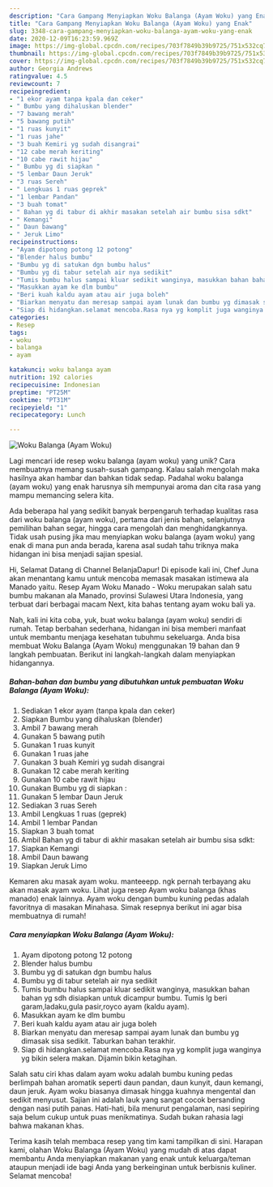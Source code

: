 ```yaml
---
description: "Cara Gampang Menyiapkan Woku Balanga (Ayam Woku) yang Enak"
title: "Cara Gampang Menyiapkan Woku Balanga (Ayam Woku) yang Enak"
slug: 3348-cara-gampang-menyiapkan-woku-balanga-ayam-woku-yang-enak
date: 2020-12-09T16:23:59.969Z
image: https://img-global.cpcdn.com/recipes/703f7849b39b9725/751x532cq70/woku-balanga-ayam-woku-foto-resep-utama.jpg
thumbnail: https://img-global.cpcdn.com/recipes/703f7849b39b9725/751x532cq70/woku-balanga-ayam-woku-foto-resep-utama.jpg
cover: https://img-global.cpcdn.com/recipes/703f7849b39b9725/751x532cq70/woku-balanga-ayam-woku-foto-resep-utama.jpg
author: Georgia Andrews
ratingvalue: 4.5
reviewcount: 7
recipeingredient:
- "1 ekor ayam tanpa kpala dan ceker"
- " Bumbu yang dihaluskan blender"
- "7 bawang merah"
- "5 bawang putih"
- "1 ruas kunyit"
- "1 ruas jahe"
- "3 buah Kemiri yg sudah disangrai"
- "12 cabe merah keriting"
- "10 cabe rawit hijau"
- " Bumbu yg di siapkan "
- "5 lembar Daun Jeruk"
- "3 ruas Sereh"
- " Lengkuas 1 ruas geprek"
- "1 lembar Pandan"
- "3 buah tomat"
- " Bahan yg di tabur di akhir masakan setelah air bumbu sisa sdkt"
- " Kemangi"
- " Daun bawang"
- " Jeruk Limo"
recipeinstructions:
- "Ayam dipotong potong 12 potong"
- "Blender halus bumbu"
- "Bumbu yg di satukan dgn bumbu halus"
- "Bumbu yg di tabur setelah air nya sedikit"
- "Tumis bumbu halus sampai kluar sedikit wanginya, masukkan bahan bahan yg sdh disiapkan untuk dicampur bumbu. Tumis lg beri garam,ladaku,gula pasir,royco ayam (kaldu ayam)."
- "Masukkan ayam ke dlm bumbu"
- "Beri kuah kaldu ayam atau air juga boleh"
- "Biarkan menyatu dan meresap sampai ayam lunak dan bumbu yg dimasak sisa sedikit. Taburkan bahan terakhir."
- "Siap di hidangkan.selamat mencoba.Rasa nya yg komplit juga wanginya yg bikin selera makan. Dijamin bikin ketagihan."
categories:
- Resep
tags:
- woku
- balanga
- ayam

katakunci: woku balanga ayam 
nutrition: 192 calories
recipecuisine: Indonesian
preptime: "PT25M"
cooktime: "PT31M"
recipeyield: "1"
recipecategory: Lunch

---
```



![Woku Balanga (Ayam Woku)](https://img-global.cpcdn.com/recipes/703f7849b39b9725/751x532cq70/woku-balanga-ayam-woku-foto-resep-utama.jpg)

Lagi mencari ide resep woku balanga (ayam woku) yang unik? Cara membuatnya memang susah-susah gampang. Kalau salah mengolah maka hasilnya akan hambar dan bahkan tidak sedap. Padahal woku balanga (ayam woku) yang enak harusnya sih mempunyai aroma dan cita rasa yang mampu memancing selera kita.

Ada beberapa hal yang sedikit banyak berpengaruh terhadap kualitas rasa dari woku balanga (ayam woku), pertama dari jenis bahan, selanjutnya pemilihan bahan segar, hingga cara mengolah dan menghidangkannya. Tidak usah pusing jika mau menyiapkan woku balanga (ayam woku) yang enak di mana pun anda berada, karena asal sudah tahu triknya maka hidangan ini bisa menjadi sajian spesial.

Hi, Selamat Datang di Channel BelanjaDapur! Di episode kali ini, Chef Juna akan menantang kamu untuk mencoba memasak masakan istimewa ala Manado yaitu. Resep Ayam Woku Manado - Woku merupakan salah satu bumbu makanan ala Manado, provinsi Sulawesi Utara Indonesia, yang terbuat dari berbagai macam Next, kita bahas tentang ayam woku bali ya.


Nah, kali ini kita coba, yuk, buat woku balanga (ayam woku) sendiri di rumah. Tetap berbahan sederhana, hidangan ini bisa memberi manfaat untuk membantu menjaga kesehatan tubuhmu sekeluarga. Anda bisa membuat Woku Balanga (Ayam Woku) menggunakan 19 bahan dan 9 langkah pembuatan. Berikut ini langkah-langkah dalam menyiapkan hidangannya.

<!--inarticleads1-->

##### Bahan-bahan dan bumbu yang dibutuhkan untuk pembuatan Woku Balanga (Ayam Woku):

1. Sediakan 1 ekor ayam (tanpa kpala dan ceker)
1. Siapkan  Bumbu yang dihaluskan (blender)
1. Ambil 7 bawang merah
1. Gunakan 5 bawang putih
1. Gunakan 1 ruas kunyit
1. Gunakan 1 ruas jahe
1. Gunakan 3 buah Kemiri yg sudah disangrai
1. Gunakan 12 cabe merah keriting
1. Gunakan 10 cabe rawit hijau
1. Gunakan  Bumbu yg di siapkan :
1. Gunakan 5 lembar Daun Jeruk
1. Sediakan 3 ruas Sereh
1. Ambil  Lengkuas 1 ruas (geprek)
1. Ambil 1 lembar Pandan
1. Siapkan 3 buah tomat
1. Ambil  Bahan yg di tabur di akhir masakan setelah air bumbu sisa sdkt:
1. Siapkan  Kemangi
1. Ambil  Daun bawang
1. Siapkan  Jeruk Limo


Kemaren aku masak ayam woku. manteeepp. ngk pernah terbayang aku akan masak ayam woku. Lihat juga resep Ayam woku balanga (khas manado) enak lainnya. Ayam woku dengan bumbu kuning pedas adalah favoritnya di masakan Minahasa. Simak resepnya berikut ini agar bisa membuatnya di rumah! 

<!--inarticleads2-->

##### Cara menyiapkan Woku Balanga (Ayam Woku):

1. Ayam dipotong potong 12 potong
1. Blender halus bumbu
1. Bumbu yg di satukan dgn bumbu halus
1. Bumbu yg di tabur setelah air nya sedikit
1. Tumis bumbu halus sampai kluar sedikit wanginya, masukkan bahan bahan yg sdh disiapkan untuk dicampur bumbu. Tumis lg beri garam,ladaku,gula pasir,royco ayam (kaldu ayam).
1. Masukkan ayam ke dlm bumbu
1. Beri kuah kaldu ayam atau air juga boleh
1. Biarkan menyatu dan meresap sampai ayam lunak dan bumbu yg dimasak sisa sedikit. Taburkan bahan terakhir.
1. Siap di hidangkan.selamat mencoba.Rasa nya yg komplit juga wanginya yg bikin selera makan. Dijamin bikin ketagihan.


Salah satu ciri khas dalam ayam woku adalah bumbu kuning pedas berlimpah bahan aromatik seperti daun pandan, daun kunyit, daun kemangi, daun jeruk. Ayam woku biasanya dimasak hingga kuahnya mengental dan sedikit menyusut. Sajian ini adalah lauk yang sangat cocok bersanding dengan nasi putih panas. Hati-hati, bila menurut pengalaman, nasi sepiring saja belum cukup untuk puas menikmatinya. Sudah bukan rahasia lagi bahwa makanan khas. 

Terima kasih telah membaca resep yang tim kami tampilkan di sini. Harapan kami, olahan Woku Balanga (Ayam Woku) yang mudah di atas dapat membantu Anda menyiapkan makanan yang enak untuk keluarga/teman ataupun menjadi ide bagi Anda yang berkeinginan untuk berbisnis kuliner. Selamat mencoba!
